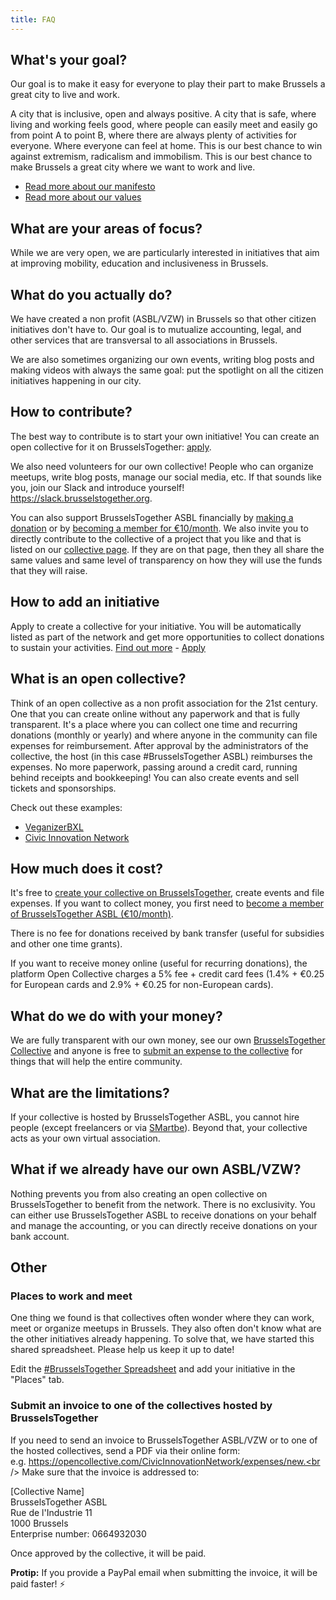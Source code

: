 ```yaml
---
title: FAQ
---
```


## What's your goal?

Our goal is to make it easy for everyone to play their part to make Brussels a great city to live and work.

A city that is inclusive, open and always positive. A city that is safe, where living and working feels good, where people can easily meet and easily go from point A to point B, where there are always plenty of activities for everyone. Where everyone can feel at home. This is our best chance to win against extremism, radicalism and immobilism. This is our best chance to make Brussels a great city where we want to work and live. 

- [Read more about our manifesto](/manifesto/)
- [Read more about our values](/values/)

## What are your areas of focus?

While we are very open, we are particularly interested in initiatives that aim at improving mobility, education and inclusiveness in Brussels.

## What do you actually do?
We have created a non profit (ASBL/VZW) in Brussels so that other citizen initiatives don't have to. Our goal is to mutualize accounting, legal, and other services that are transversal to all associations in Brussels.

We are also sometimes organizing our own events, writing blog posts and making videos with always the same goal: put the spotlight on all the citizen initiatives happening in our city.

## How to contribute?

The best way to contribute is to start your own initiative!
You can create an open collective for it on BrusselsTogether: [apply](https://opencollective.com/brusselstogetherasbl/apply).

We also need volunteers for our own collective!
People who can organize meetups, write blog posts, manage our social media, etc.
If that sounds like you, join our Slack and introduce yourself! https://slack.brusselstogether.org.

You can also support BrusselsTogether ASBL financially by [making a donation](https://opencollective.com/BrusselsTogether/donate) or by [becoming a member for €10/month](https://opencollective.com/brusselstogether/order/120). 
We also invite you to directly contribute to the collective of a project that you like and that is listed on our [collective page](https://opencollective.com/BrusselsTogether#collectives). If they are on that page, then they all share the same values and same level of transparency on how they will use the funds that they will raise.

## How to add an initiative
Apply to create a collective for your initiative. You will be automatically listed as part of the network and get more opportunities to collect donations to sustain your activities. <a href="/services/">Find out more</a> - <a href="https://opencollective.com/brusselstogetherasbl/apply">Apply</a></li>


## What is an open collective?

Think of an open collective as a non profit association for the 21st century. One that you can create online without any paperwork and that is fully transparent. It's a place where you can collect one time and recurring donations (monthly or yearly) and where anyone in the community can file expenses for reimbursement. After approval by the administrators of the collective, the host (in this case #BrusselsTogether ASBL) reimburses the expenses. No more paperwork, passing around a credit card, running behind receipts and bookkeeping! You can also create events and sell tickets and sponsorships.

Check out these examples:

- [VeganizerBXL](https://opencollective.com/veganizerbxl)
- [Civic Innovation Network](https://opencollective.com/civicinnovationnetwork)

## How much does it cost?

It's free to [create your collective on BrusselsTogether](https://opencollective.com/brusselstogetherasbl/apply), create events and file expenses.
If you want to collect money, you first need to [become a member of BrusselsTogether ASBL (€10/month)](https://opencollective.com/brusselstogether/order/120).

There is no fee for donations received by bank transfer (useful for subsidies and other one time grants).

If you want to receive money online (useful for recurring donations), the platform Open Collective charges a 5% fee + credit card fees (1.4% + €0.25 for European cards and 2.9% + €0.25 for non-European cards).


## What do we do with your money?

We are fully transparent with our own money, see our own [BrusselsTogether Collective](https://opencollective.com/brusselstogether-collective) and anyone is free to [submit an expense to the collective](https://opencollective.com/brusselstogether-collective/expenses/new) for things that will help the entire community.

## What are the limitations?

If your collective is hosted by BrusselsTogether ASBL, you cannot hire people (except freelancers or via [SMartbe](http://smartbe.be/en/)). Beyond that, your collective acts as your own virtual association.

## What if we already have our own ASBL/VZW?

Nothing prevents you from also creating an open collective on BrusselsTogether to benefit from the network. There is no exclusivity. You can either use BrusselsTogether ASBL to receive donations on your behalf and manage the accounting, or you can directly receive donations on your bank account.

## Other

### Places to work and meet
One thing we found is that collectives often wonder where they can work, meet or organize meetups in Brussels. They also often don't know what are the other initiatives already happening. To solve that, we have started this shared spreadsheet. Please help us keep it up to date!

Edit the [#BrusselsTogether Spreadsheet](http://bit.ly/BrusselsTogetherSpreadsheet) and add your initiative in the "Places" tab.

### Submit an invoice to one of the collectives hosted by BrusselsTogether
If you need to send an invoice to BrusselsTogether ASBL/VZW or to one of the hosted collectives, send a PDF via their online form: <br />
e.g. https://opencollective.com/CivicInnovationNetwork/expenses/new.<br />
Make sure that the invoice is addressed to:

[Collective Name]<br />
BrusselsTogether ASBL<br />
Rue de l'Industrie 11<br />
1000 Brussels<br />
Enterprise number: 0664932030

Once approved by the collective, it will be paid.

**Protip:**  If you provide a PayPal email when submitting the invoice, it will be paid faster! ⚡️
